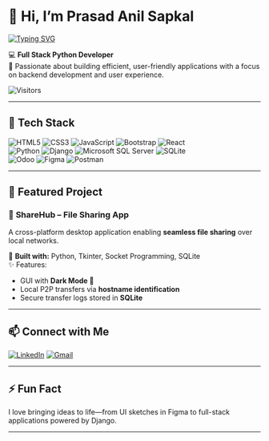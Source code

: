 # 👋 Hi, I’m Prasad Anil Sapkal

[![Typing SVG](https://readme-typing-svg.demolab.com?font=Fira+Code&weight=500&size=22&pause=1000&center=true&vCenter=true&width=435&lines=Full+Stack+Python+Developer;Open+Source+Enthusiast;Lifelong+Learner)](https://git.io/typing-svg)

💻 **Full Stack Python Developer**  
🚀 Passionate about building efficient, user-friendly applications with a focus on backend development and user experience.

![Visitors](https://komarev.com/ghpvc/?username=prasad-sapkal&color=brightgreen)

---

## 🧰 Tech Stack

![HTML5](https://img.shields.io/badge/HTML5-E34F26?style=for-the-badge&logo=html5&logoColor=white)
![CSS3](https://img.shields.io/badge/CSS3-1572B6?style=for-the-badge&logo=css3&logoColor=white)
![JavaScript](https://img.shields.io/badge/JavaScript-F7DF1E?style=for-the-badge&logo=javascript&logoColor=black)
![Bootstrap](https://img.shields.io/badge/Bootstrap-563D7C?style=for-the-badge&logo=bootstrap&logoColor=white)
![React](https://img.shields.io/badge/React-20232A?style=for-the-badge&logo=react&logoColor=61DAFB)<br>
![Python](https://img.shields.io/badge/Python-3776AB?style=for-the-badge&logo=python&logoColor=white)
![Django](https://img.shields.io/badge/Django-092E20?style=for-the-badge&logo=django&logoColor=white)
![Microsoft SQL Server](https://img.shields.io/badge/SQL%20Server-CC2927?style=for-the-badge&logo=microsoft%20sql%20server&logoColor=white)
![SQLite](https://img.shields.io/badge/SQLite-07405E?style=for-the-badge&logo=sqlite&logoColor=white)<br>
![Odoo](https://img.shields.io/badge/Odoo-714B67?style=for-the-badge&logo=odoo&logoColor=white)
![Figma](https://img.shields.io/badge/Figma-F24E1E?style=for-the-badge&logo=figma&logoColor=white)
![Postman](https://img.shields.io/badge/Postman-FF6C37?style=for-the-badge&logo=postman&logoColor=white)

---

## 🚀 Featured Project

### 📂 **ShareHub – File Sharing App**
A cross-platform desktop application enabling **seamless file sharing** over local networks.

🔧 **Built with:** Python, Tkinter, Socket Programming, SQLite  
✨ Features:
- GUI with **Dark Mode 🌙**  
- Local P2P transfers via **hostname identification**  
- Secure transfer logs stored in **SQLite**

---

## 📫 Connect with Me

[![LinkedIn](https://img.shields.io/badge/-LinkedIn-0077B5?style=flat-square&logo=Linkedin&logoColor=white)](https://www.linkedin.com/in/prasad-sapkal)
[![Gmail](https://img.shields.io/badge/-prasadsapkal282@gmail.com-D14836?style=flat-square&logo=Gmail&logoColor=white)](mailto:prasadsapkal282@gmail.com)

---

## ⚡ Fun Fact

I love bringing ideas to life—from UI sketches in Figma to full-stack applications powered by Django.

---

